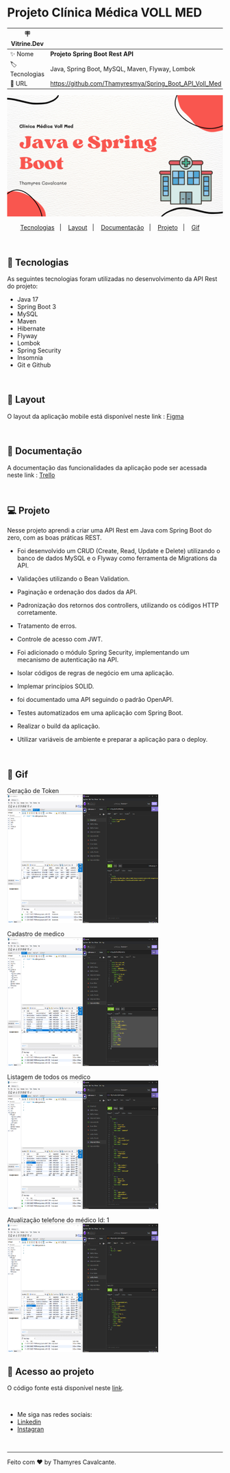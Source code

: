 # Projeto Clínica Médica VOLL MED

| :placard: Vitrine.Dev |     |
| -------------  | --- |
| :sparkles: Nome        | **Projeto Spring Boot Rest API**
| :label: Tecnologias | Java, Spring Boot, MySQL, Maven, Flyway, Lombok
| :rocket: URL         | https://github.com/Thamyresmya/Spring_Boot_API_Voll_Med

![](geral/Capa.png)


<p align="center">
  <a href="#-tecnologias">Tecnologias</a>&nbsp;&nbsp;&nbsp;|&nbsp;&nbsp;&nbsp;  
  <a href="#-Layout">Layout</a>&nbsp;&nbsp;&nbsp;|&nbsp;&nbsp;&nbsp; 
  <a href="#-Documentação">Documentação</a>&nbsp;&nbsp;&nbsp;|&nbsp;&nbsp;&nbsp; 
  <a href="#-projeto">Projeto</a>&nbsp;&nbsp;&nbsp;|&nbsp;&nbsp;&nbsp;  
  <a href="#-gif">Gif</a>&nbsp;&nbsp;&nbsp;&nbsp;&nbsp;&nbsp;
</p>

<br>


## 🚀 Tecnologias

As seguintes tecnologias foram utilizadas no desenvolvimento da API Rest do projeto:

- Java 17
- Spring Boot 3
- MySQL
- Maven
- Hibernate
- Flyway
- Lombok
- Spring Security
- Insomnia
- Git e Github

<br>

## 🎨 Layout

O layout da aplicação mobile está disponível neste link : <a href="https://www.figma.com/file/N4CgpJqsg7gjbKuDmra3EV/Voll.med">Figma</a>

<br>

## 📄 Documentação

A documentação das funcionalidades da aplicação pode ser acessada neste link : <a href="https://trello.com/b/O0lGCsKb/api-voll-med">Trello</a>

<br>

## 💻 Projeto

Nesse projeto aprendi a criar uma API Rest em Java com Spring Boot do zero, com as boas práticas REST.
- Foi desenvolvido um CRUD (Create, Read, Update e Delete) utilizando o banco de dados MySQL e o Flyway como ferramenta de Migrations da API.
- Validações utilizando o Bean Validation.
- Paginação e ordenação dos dados da API.
- Padronização dos retornos dos controllers, utilizando os códigos HTTP corretamente.
- Tratamento de erros.
- Controle de acesso com JWT.
- Foi adicionado o módulo Spring Security, implementando um mecanismo de autenticação na API.

- Isolar códigos de regras de negócio em uma aplicação.
- Implemar princípios SOLID.
- foi documentado uma API seguindo o padrão OpenAPI.
- Testes automatizados em uma aplicação com Spring Boot.
- Realizar o build da aplicação.
- Utilizar variáveis de ambiente e preparar a aplicação para o deploy.

<br>

## 📸 Gif
Geração de Token<br>
<img width="70%" height="300" src="geral/img/1geração_token.png"></img>

Cadastro de medico<br>
<img width="70%" height="300" src="geral/img/2Cadastro_medico.png"></img>

Listagem de todos os medico<br>
<img width="70%" height="300" src="geral/img/3Listagem_medico.png"></img>

Atualização telefone do médico Id: 1<br>
<img width="70%" height="300" src="geral/img/4Atualizacao.png"></img>

## 📁 Acesso ao projeto

O código fonte está disponível neste [link](https://github.com/Thamyresmya/Spring_Boot_API_Voll_Med).

<br>

- Me siga nas redes sociais:
- [Linkedin](https://www.linkedin.com/in/thamyrescavalcante/)
- [Instagran](https://www.instagram.com/thamyres__cavalcante/)

<br>

---

Feito com ♥ by Thamyres Cavalcante.



